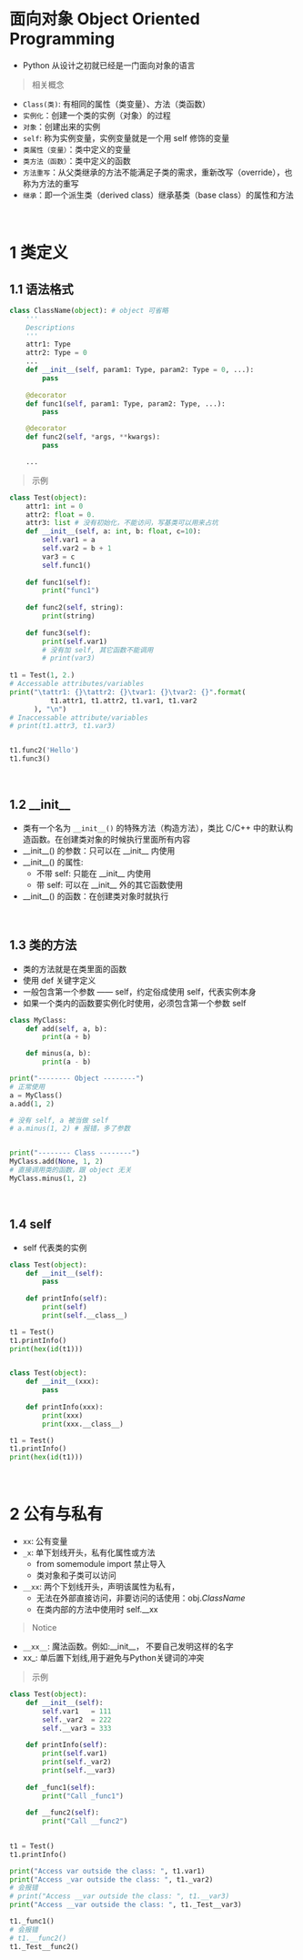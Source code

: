 &emsp;
# 面向对象 Object Oriented Programming

- Python 从设计之初就已经是一门面向对象的语言
>相关概念
- `Class(类)`: 有相同的属性（类变量）、方法（类函数）
- `实例化`：创建一个类的实例（对象）的过程
- `对象`：创建出来的实例
- `self`: 称为实例变量，实例变量就是一个用 self 修饰的变量
- `类属性（变量）`：类中定义的变量
- `类方法（函数）`：类中定义的函数
- `方法重写`：从父类继承的方法不能满足子类的需求，重新改写（override），也称为方法的重写
- `继承`：即一个派生类（derived class）继承基类（base class）的属性和方法


&emsp;
# 1 类定义
## 1.1 语法格式
```python
class ClassName(object): # object 可省略
    '''
    Descriptions
    '''
    attr1: Type
    attr2: Type = 0 
    ...
    def __init__(self, param1: Type, param2: Type = 0, ...):
        pass
    
    @decorator
    def func1(self, param1: Type, param2: Type, ...):
        pass

    @decorator
    def func2(self, *args, **kwargs):
        pass

    ...
```

>示例
```py
class Test(object):
    attr1: int = 0   
    attr2: float = 0.
    attr3: list # 没有初始化，不能访问，写基类可以用来占坑
    def __init__(self, a: int, b: float, c=10):
        self.var1 = a
        self.var2 = b + 1
        var3 = c
        self.func1()
    
    def func1(self):
        print("func1")
        
    def func2(self, string):
        print(string)
        
    def func3(self):
        print(self.var1)
        # 没有加 self, 其它函数不能调用
        # print(var3)
        
t1 = Test(1, 2.)
# Accessable attributes/variables
print("\tattr1: {}\tattr2: {}\tvar1: {}\tvar2: {}".format(
          t1.attr1, t1.attr2, t1.var1, t1.var2
      ), "\n")
# Inaccessable attribute/variables
# print(t1.attr3, t1.var3)


t1.func2('Hello')
t1.func3()
```


&emsp;
## 1.2 \_\_init__
- 类有一个名为 `__init__()` 的特殊方法（构造方法），类比 C/C++ 中的默认构造函数。在创建类对象的时候执行里面所有内容
- \_\_init__() 的参数：只可以在 \_\_init__ 内使用
- \_\_init__() 的属性:
  - 不带 self: 只能在 \_\_init__ 内使用
  - 带 self: 可以在 \_\_init__ 外的其它函数使用
- \_\_init__() 的函数：在创建类对象时就执行


&emsp;
## 1.3 类的方法
- 类的方法就是在类里面的函数
- 使用 def 关键字定义
- 一般包含第一个参数 —— self，约定俗成使用 self，代表实例本身
- 如果一个类内的函数要实例化时使用，必须包含第一个参数 self

```py
class MyClass:
    def add(self, a, b):
        print(a + b)

    def minus(a, b):
        print(a - b)

print("-------- Object --------")
# 正常使用
a = MyClass()
a.add(1, 2)

# 没有 self, a 被当做 self
# a.minus(1, 2) # 报错，多了参数


print("-------- Class --------")
MyClass.add(None, 1, 2)
# 直接调用类的函数，跟 object 无关
MyClass.minus(1, 2)
```

&emsp;
## 1.4 self
- self 代表类的实例

```python
class Test(object):
    def __init__(self):
        pass
    
    def printInfo(self):
        print(self)
        print(self.__class__)

t1 = Test()
t1.printInfo()
print(hex(id(t1)))


class Test(object):
    def __init__(xxx):
        pass
    
    def printInfo(xxx):
        print(xxx)
        print(xxx.__class__)

t1 = Test()
t1.printInfo()
print(hex(id(t1)))
```



&emsp;
# 2 公有与私有
- `xx`: 公有变量
- `_x`: 单下划线开头，私有化属性或方法
  - from somemodule import 禁止导入
  - 类对象和子类可以访问
- `__xx`: 两个下划线开头，声明该属性为私有，
  - 无法在外部直接访问，非要访问的话使用：obj._ClassName_
  - 在类内部的方法中使用时 self.__xx
>Notice
- `__xx__`: 魔法函数。例如:\_\_init__， 不要自己发明这样的名字
- xx_: 单后置下划线,用于避免与Python关键词的冲突

>示例
```python
class Test(object):
    def __init__(self):
        self.var1   = 111
        self._var2  = 222
        self.__var3 = 333
    
    def printInfo(self):
        print(self.var1)
        print(self._var2)
        print(self.__var3)
        
    def _func1(self):
        print("Call _func1")
        
    def __func2(self):
        print("Call __func2")
        

t1 = Test()
t1.printInfo()

print("Access var outside the class: ", t1.var1)
print("Access _var outside the class: ", t1._var2)
# 会报错
# print("Access __var outside the class: ", t1.__var3)
print("Access __var outside the class: ", t1._Test__var3)

t1._func1()
# 会报错
# t1.__func2()
t1._Test__func2()
```


